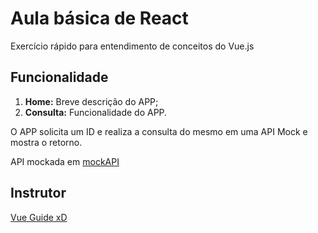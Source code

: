 # Aula básica de React

Exercício rápido para entendimento de conceitos do Vue.js

## Funcionalidade

1. **Home:** Breve descrição do APP;
2. **Consulta:** Funcionalidade do APP.

O APP solicita um ID e realiza a consulta do mesmo em uma API Mock e mostra o retorno.

API mockada em [mockAPI](https://www.mockapi.io/)

## Instrutor
[Vue Guide xD](https://vuejs.org/guide/)
